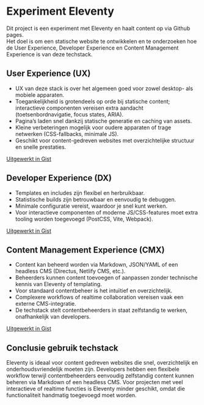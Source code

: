 # Experiment Eleventy

Dit project is een experiment met Eleventy en haalt content op via Github pages.  
Het doel is om een statische website te ontwikkelen en te onderzoeken hoe de User Experience, Developer Experience en Content Management Experience is van deze techstack.

## User Experience (UX)

- UX van deze stack is over het algemeen goed voor zowel desktop- als mobiele apparaten.  
- Toegankelijkheid is grotendeels op orde bij statische content; interactieve componenten vereisen extra aandacht (toetsenbordnavigatie, focus states, ARIA).  
- Pagina’s laden snel dankzij statische generatie en caching van assets.  
- Kleine verbeteringen mogelijk voor oudere apparaten of trage netwerken (CSS-fallbacks, minimale JS).  
- Geschikt voor content-gedreven websites met overzichtelijke structuur en snelle prestaties.  

[Uitgewerkt in Gist ](https://gist.github.com/ambersr/8a297c701fb0aa6a7c6f5ab4564c0c8e)

## Developer Experience (DX)

- Templates en includes zijn flexibel en herbruikbaar.  
- Statistische builds zijn betrouwbaar en eenvoudig te debuggen.  
- Minimale configuratie vereist, waardoor je snel kunt werken.  
- Voor interactieve componenten of moderne JS/CSS-features moet extra tooling worden toegevoegd (PostCSS, Vite, Webpack).  

[Uitgewerkt in Gist](https://gist.github.com/ambersr/1a159c588132643c27122d8d8773e3df)

## Content Management Experience (CMX)

- Content kan beheerd worden via Markdown, JSON/YAML of een headless CMS (Directus, Netlify CMS, etc.).  
- Beheerders kunnen content toevoegen of aanpassen zonder technische kennis van Eleventy of templating.  
- Voor standaard contentbeheer is het intuïtief en overzichtelijk.  
- Complexere workflows of realtime collaboration vereisen vaak een externe CMS-integratie.  
- De techstack stelt contentbeheerders in staat zelfstandig te werken, onafhankelijk van developers.  

[Uitgewerkt in Gist  ](https://gist.github.com/ambersr/67c7f3d116754619460ef167f9416e68)

## Conclusie gebruik techstack

Eleventy is ideaal voor content gedreven websites die snel, overzichtelijk en onderhoudsvriendelijk moeten zijn. Developers hebben een flexibele workflow terwijl contentbeheerders eenvoudig zelfstandig content kunnen beheren via Markdown of een headless CMS. Voor projecten met veel interactieve of realtime functies is Eleventy minder geschikt, omdat die functionaliteit handmatig toegevoegd moet worden.
